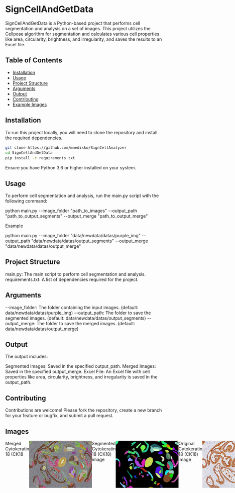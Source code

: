 # SignCellAndGetData

SignCellAndGetData is a Python-based project that performs cell segmentation and analysis on a set of images. This project utilizes the Cellpose algorithm for segmentation and calculates various cell properties like area, circularity, brightness, and irregularity, and saves the results to an Excel file.

## Table of Contents

- [Installation](#installation)
- [Usage](#usage)
- [Project Structure](#project-structure)
- [Arguments](#arguments)
- [Output](#output)
- [Contributing](#contributing)
- [Example Images](#images)

## Installation

To run this project locally, you will need to clone the repository and install the required dependencies.

```bash
git clone https://github.com/mnedisko/SignCellAnalyzer
cd SignCellAndGetData
pip install -r requirements.txt
```
Ensure you have Python 3.6 or higher installed on your system.

## Usage
To perform cell segmentation and analysis, run the main.py script with the following command:

python main.py --image_folder "path_to_images" --output_path "path_to_output_segments" --output_merge "path_to_output_merge"

Example

python main.py --image_folder "data/newdata/datas/purple_img" --output_path "data/newdata/datas/output_segments" --output_merge "data/newdata/datas/output_merge"

## Project Structure
main.py: The main script to perform cell segmentation and analysis.
requirements.txt: A list of dependencies required for the project.
## Arguments
--image_folder: The folder containing the input images. (default: data/newdata/datas/purple_img)
--output_path: The folder to save the segmented images. (default: data/newdata/datas/output_segments)
--output_merge: The folder to save the merged images. (default: data/newdata/datas/output_merge)
## Output
The output includes:

Segmented Images: Saved in the specified output_path.
Merged Images: Saved in the specified output_merge.
Excel File: An Excel file with cell properties like area, circularity, brightness, and irregularity is saved in the output_path.
## Contributing
Contributions are welcome! Please fork the repository, create a new branch for your feature or bugfix, and submit a pull request.

## Images

<div style="display: flex; justify-content: space-between;">
    Merged Cytokeratin 18 (CK18
    <img src="images/example_merged.jpg" alt="Merged Cytokeratin 18 (CK18) image" width="200"/>
    Segmented Cytokeratin 18 (CK18) image
    <img src="images/example_segmentation.jpg" alt="Segmented Cytokeratin 18 (CK18) image" width="200"/>
    Original Cytokeratin 18 (CK18) image
    <img src="images/example_original.jpg" alt="Original Cytokeratin 18 (CK18) image" width="200"/>
</div>
